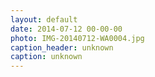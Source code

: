 ```yaml
---
layout: default
date: 2014-07-12 00-00-00
photo: IMG-20140712-WA0004.jpg
caption_header: unknown
caption: unknown
---
```


